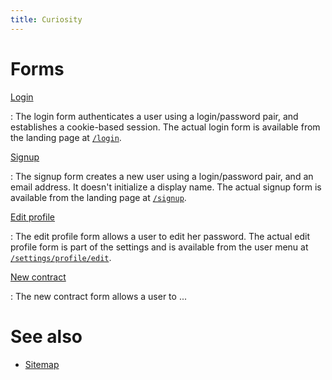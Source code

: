 ```yaml
---
title: Curiosity
---
```


# Forms

[Login](/forms/login)

:   The login form authenticates a user using a login/password pair, and
    establishes a cookie-based session. The actual login form is available from
    the landing page at [`/login`](/login).

[Signup](/forms/signup)

:   The signup form creates a new user using a login/password pair, and an
    email address. It doesn't initialize a display name. The actual signup form
    is available from the landing page at [`/signup`](/signup).

[Edit profile](/forms/profile)

:   The edit profile form allows a user to edit her password. The actual edit
    profile form is part of the settings and is available from the user menu at
    [`/settings/profile/edit`](/settings/profile/edit).

[New contract](/forms/new-contract)

:   The new contract form allows a user to ...

# See also

- [Sitemap](/documentation/sitemap)
